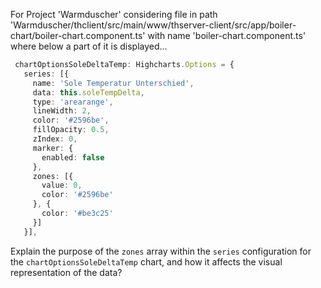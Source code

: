 For Project 'Warmduscher' considering file in path 'Warmduscher/thclient/src/main/www/thserver-client/src/app/boiler-chart/boiler-chart.component.ts' with name 'boiler-chart.component.ts' where below a part of it is displayed...

```typescript
 chartOptionsSoleDeltaTemp: Highcharts.Options = {
   series: [{
     name: 'Sole Temperatur Unterschied',
     data: this.soleTempDelta,
     type: 'arearange',
     lineWidth: 2,
     color: '#2596be',
     fillOpacity: 0.5,
     zIndex: 0,
     marker: {
       enabled: false
     },
     zones: [{
       value: 0,
       color: '#2596be'
     }, {
       color: '#be3c25'
     }]
   }],
```

Explain the purpose of the `zones` array within the `series` configuration for the `chartOptionsSoleDeltaTemp` chart, and how it affects the visual representation of the data?
